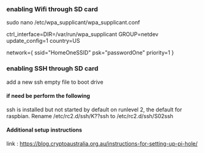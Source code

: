 ### enabling Wifi through SD card

sudo nano /etc/wpa_supplicant/wpa_supplicant.conf 

ctrl_interface=DIR=/var/run/wpa_supplicant GROUP=netdev
update_config=1
country=US

network={
    ssid="HomeOneSSID"
    psk="passwordOne"
    priority=1
}


### enabling SSH through SD card

add a new ssh empty file to boot drive 


#### if need be perform the following

ssh is installed but not started by default on runlevel 2, the default for raspbian.
Rename /etc/rc2.d/ssh/K??ssh to /etc/rc2.d/ssh/S02ssh

#### Additional setup instructions

link : https://blog.cryptoaustralia.org.au/instructions-for-setting-up-pi-hole/
